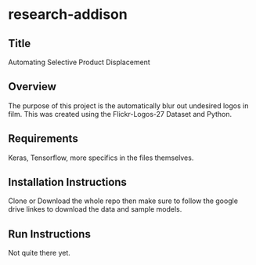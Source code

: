 # research-addison
## Title ##
Automating Selective Product Displacement

## Overview ##
The purpose of this project is the automatically blur out undesired logos in film. This was created using the Flickr-Logos-27 Dataset and Python.

## Requirements ##
Keras, Tensorflow, more specifics in the files themselves.

## Installation Instructions ##
Clone or Download the whole repo then make sure to follow the google drive linkes to download the data and sample models.

## Run Instructions ##
Not quite there yet.


